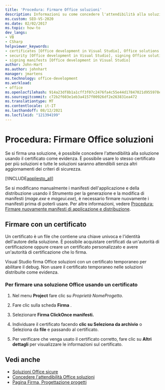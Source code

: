 ```yaml
---
title: 'Procedura: Firmare Office soluzioni'
description: Informazioni su come concedere l'attendibilità alla soluzione Microsoft Office usando un certificato come evidenza.
ms.custom: SEO-VS-2020
ms.date: 02/02/2017
ms.topic: how-to
dev_langs:
- VB
- CSharp
helpviewer_keywords:
- certificates [Office development in Visual Studio], Office solutions
- security [Office development in Visual Studio], signing Office solutions
- signing manifests [Office development in Visual Studio]
author: John-Hart
ms.author: johnhart
manager: jmartens
ms.technology: office-development
ms.workload:
- office
ms.openlocfilehash: 914a23df8b1a1cff3f07c2476fa4c55e44d17847021d955978ed9a9e73d04735
ms.sourcegitcommit: c72b2f603e1eb3a4157f00926df2e263831ea472
ms.translationtype: MT
ms.contentlocale: it-IT
ms.lasthandoff: 08/12/2021
ms.locfileid: "121394199"
---
```

# <a name="how-to-sign-office-solutions"></a>Procedura: Firmare Office soluzioni
  Se si firma una soluzione, è possibile concedere l'attendibilità alla soluzione usando il certificato come evidenza. È possibile usare lo stesso certificato per più soluzioni e tutte le soluzioni saranno attendibili senza altri aggiornamenti dei criteri di sicurezza.

 [!INCLUDE[appliesto_all](../vsto/includes/appliesto-all-md.md)]

 Se si modificano manualmente i manifesti dell'applicazione e della distribuzione usando il Strumento per la generazione e la modifica di manifesti (*mage.exe* e *mageui.exe*), è necessario firmare nuovamente i manifesti prima di poterli usare. Per altre informazioni, vedere [Procedura: Firmare nuovamente manifesti di applicazione e distribuzione](../deployment/how-to-re-sign-application-and-deployment-manifests.md).

## <a name="sign-by-using-a-certificate"></a>Firmare con un certificato
 Un certificato è un file che contiene una chiave univoca e l'identità dell'autore della soluzione. È possibile acquistare certificati da un'autorità di certificazione oppure creare un certificato personalizzato e avere un'autorità di certificazione che lo firma.

 Visual Studio firma Office soluzioni con un certificato temporaneo per abilitare il debug. Non usare il certificato temporaneo nelle soluzioni distribuite come evidenza.

### <a name="to-sign-an-office-solution-by-using-a-certificate"></a>Per firmare una soluzione Office usando un certificato

1. Nel menu **Project** fare clic su _Proprietà NomeProgetto_.

2. Fare clic sulla scheda **Firma** .

3. Selezionare **Firma ClickOnce manifesti.**

4. Individuare il certificato facendo **clic su Seleziona da archivio** o Seleziona da **file** e passando al certificato.

5. Per verificare che venga usato il certificato corretto, fare clic su **Altri dettagli** per visualizzare le informazioni sul certificato.

## <a name="see-also"></a>Vedi anche

- [Soluzioni Office sicure](../vsto/securing-office-solutions.md)
- [Concedere l'attendibilità Office soluzioni](../vsto/granting-trust-to-office-solutions.md)
- [Pagina Firma, Progettazione progetti](../ide/reference/signing-page-project-designer.md)
